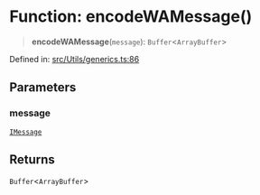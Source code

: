 # Function: encodeWAMessage()

> **encodeWAMessage**(`message`): `Buffer`\<`ArrayBuffer`\>

Defined in: [src/Utils/generics.ts:86](https://github.com/Fokusdotid/Baileys/blob/58a03b5a49cf326e1050515994499cb0bb76662f/src/Utils/generics.ts#L86)

## Parameters

### message

[`IMessage`](../namespaces/proto/interfaces/IMessage.md)

## Returns

`Buffer`\<`ArrayBuffer`\>
